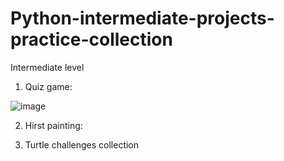 # Python-intermediate-projects-practice-collection
Intermediate level



1. Quiz game: 


![image](https://user-images.githubusercontent.com/52498280/103629896-a2c88c80-4f8c-11eb-98fa-d69273a496eb.png)


2. Hirst painting:





3. Turtle challenges collection


